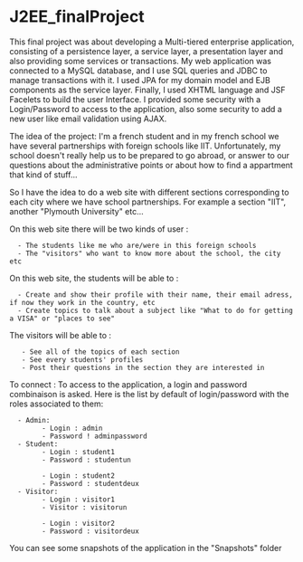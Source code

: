 # J2EE_finalProject
This final project was about developing a Multi-tiered enterprise application, consisting of a persistence layer, a service layer, a presentation layer and also providing some services or transactions. My web application was connected to a MySQL database, and I use SQL queries and JDBC to manage transactions with it. I used JPA for my domain model and EJB components as the service layer. Finally, I used XHTML language and JSF Facelets to build the user Interface. I provided some security with a Login/Password to access to the application, also some security to add a new user like email validation using AJAX.

The idea of the project:
I'm a french student and in my french school we have several partnerships with foreign schools like IIT. Unfortunately, my school doesn't really help us to be prepared to go abroad, or answer to our questions about the administrative points or about how to find a appartment that kind of stuff...

So I have the idea to do a web site with different sections corresponding to each city where we have school partnerships. For example a section "IIT", another "Plymouth University" etc...

On this web site there will be two kinds of user :

      - The students like me who are/were in this foreign schools
      - The "visitors" who want to know more about the school, the city etc

On this web site, the students will be able to :

      - Create and show their profile with their name, their email adress, if now they work in the country, etc
      - Create topics to talk about a subject like "What to do for getting a VISA" or "places to see"

The visitors will be able to :

       - See all of the topics of each section
       - See every students' profiles
       - Post their questions in the section they are interested in

To connect : 
To access to the application, a login and password combinaison is asked. Here is the list by default of login/password with the roles associated to them:

      - Admin: 
            - Login : admin
            - Password ! adminpassword
      - Student:
            - Login : student1
            - Password : studentun
            
            - Login : student2
            - Password : studentdeux
      - Visitor:
            - Login : visitor1
            - Visitor : visitorun
            
            - Login : visitor2
            - Password : visitordeux
      
You can see some snapshots of the application in the "Snapshots" folder
